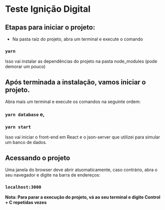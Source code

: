 # Teste Ignição Digital
## Etapas para iniciar o projeto:

- Na pasta raiz do projeto, abra um terminal e execute o comando
### `yarn`

Isso vai instalar as dependências do projeto na pasta node_modules (pode demorar um pouco)

## Após terminada a instalação, vamos iniciar o projeto.

Abra mais um terminal e execute os comandos na seguinte ordem:
### `yarn database` e,

### `yarn start`

Isso vai iniciar o front-end em React e o json-server que utilizei para simular um banco
de dados.

## Acessando o projeto

Uma janela do browser deve abrir atuomaticamente, caso contrário, abra o seu navegador
e digite na barra de endereços:

### `localhost:3000`

**Nota: Para parar a execução do projeto, vá ao seu terminal e digite Control + C repetidas vezes**
